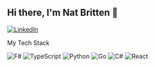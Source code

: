 ## Hi there, I'm Nat Britten 👋

[![LinkedIn](https://img.shields.io/badge/LinkedIn-blue?style=flat&logo=linkedin)](https://www.linkedin.com/in/nathaniel-britten-453b69127/)

My Tech Stack

![F#](https://img.shields.io/badge/F%23-blue?style=flat&logo=fsharp) ![TypeScript](https://img.shields.io/badge/TypeScript-3178C6?style=flat&logo=typescript&logoColor=white) ![Python](https://img.shields.io/badge/Python-3776AB?style=flat&logo=python&logoColor=white) ![Go](https://img.shields.io/badge/Go-00ADD8?style=flat&logo=go&logoColor=white) ![C#](https://img.shields.io/badge/C%23-239120?style=flat&logo=csharp&logoColor=white) ![React](https://img.shields.io/badge/React-61DAFB?style=flat&logo=react&logoColor=black) 




<!--
**nbritten/nbritten** is a ✨ _special_ ✨ repository because its `README.md` (this file) appears on your GitHub profile.

Here are some ideas to get you started:

- 🔭 I’m currently working on ...
- 🌱 I’m currently learning ...
- 👯 I’m looking to collaborate on ...
- 🤔 I’m looking for help with ...
- 💬 Ask me about ...
- 📫 How to reach me: ...
- 😄 Pronouns: ...
- ⚡ Fun fact: ...
-->
